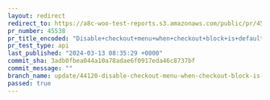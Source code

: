 ```yaml
---
layout: redirect
redirect_to: https://a8c-woo-test-reports.s3.amazonaws.com/public/pr/45538/api/index.html
pr_number: 45538
pr_title_encoded: "Disable+checkout+menu+when+checkout+block+is+default"
pr_test_type: api
last_published: "2024-03-13 08:35:29 +0000"
commit_sha: 3adb0fbea044a10a78adae6f0917eda46c8737bf
commit_message: ""
branch_name: update/44120-disable-checkout-menu-when-checkout-block-is-default
passed: true
---
```

